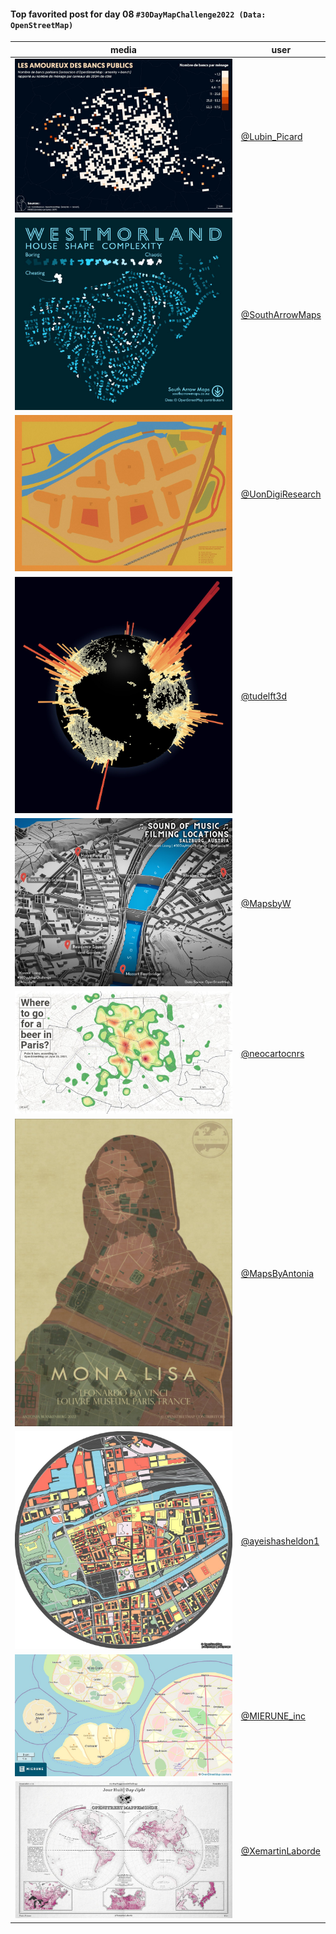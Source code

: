 #### Top favorited post for day 08 `#30DayMapChallenge2022 (Data: OpenStreetMap)`
| media | user | 
|-------|------|
| ![image](../uploads/f8d88fd1b744843ccda226be0aa7943e/image.png) | [@Lubin_Picard](https://twitter.com/Lubin_Picard/status/1589867816978726918) |  
| ![image](../uploads/d529f4fba399ba10da6e0e18b1816f0d/image.png) | [@SouthArrowMaps](https://twitter.com/SouthArrowMaps/status/1589827419326009344) | 
| ![image](../uploads/94ab9725d11e580094e3783ae1859092/image.png) | [@UonDigiResearch](https://twitter.com/UonDigiResearch/status/1589901864719745026) | 
| ![image](../uploads/c6c9f3932bccf9568e884f35933d8139/image.png) | [@tudelft3d](https://twitter.com/tudelft3d/status/1589962816702013441) | 
| ![image](../uploads/397585d70eda37560a6af54419b65328/image.png) | [@MapsbyW](https://twitter.com/MapsbyW/status/1590057343764819968) | 
| ![image](../uploads/22eb73efd2bfe99b511ba21092332cdd/image.png) | [@neocartocnrs](https://twitter.com/neocartocnrs/status/1589897818533400577) |  
| ![image](../uploads/7c3c0b5faf858a30b9795156f0b593d6/image.png) | [@MapsByAntonia](https://twitter.com/MapsByAntonia/status/1589877806972141570) |  
| ![image](../uploads/319e55d66e03d2ecadb403e17c9971ed/image.png) | [@ayeishasheldon1](https://twitter.com/ayeishasheldon1/status/1589975482581520388) |  
| ![image](../uploads/97ccbab30dc4c84d966e6d48586f8c3b/image.png) | [@MIERUNE_inc](https://twitter.com/MIERUNE_inc/status/1589905571628560387) | 
| ![image](../uploads/257d9a25add5cfccb6a6363adc323df2/image.png) | [@XemartinLaborde](https://twitter.com/XemartinLaborde/status/1589884451060076544) | 

